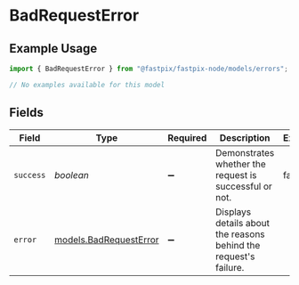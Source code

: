 # BadRequestError

## Example Usage

```typescript
import { BadRequestError } from "@fastpix/fastpix-node/models/errors";

// No examples available for this model
```

## Fields

| Field                                                            | Type                                                             | Required                                                         | Description                                                      | Example                                                          |
| ---------------------------------------------------------------- | ---------------------------------------------------------------- | ---------------------------------------------------------------- | ---------------------------------------------------------------- | ---------------------------------------------------------------- |
| `success`                                                        | *boolean*                                                        | :heavy_minus_sign:                                               | Demonstrates whether the request is successful or not.           | false                                                            |
| `error`                                                          | [models.BadRequestError](../../models/badrequesterror.md)        | :heavy_minus_sign:                                               | Displays details about the reasons behind the request's failure. |                                                                  |